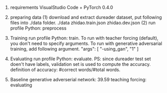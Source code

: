 1. requirements
VisualStudio Code + PyTorch 0.4.0

2. preparing data
(1) download and extract dureader dataset, put following files into ./data folder.
./data
  zhidao.train.json
  zhidao.dev.json
(2) run profile Python: preprocess

3. Training
run profile Python: train.
To run with teacher forcing (default), you don't need to specify arguments.
To run with generative adversarial training, add following argument.
  "args": [
    "-using_gan", "1"
  ]

4. Evaluating
run profile Python: evaluate.
PS: since dureader test set doen't have labels, validation set is used to compute the accuracy.
definition of accuracy: #correct words/#total words.

5. Baseline
generative adverserial network: 39.59
teaching forcing: evaluating